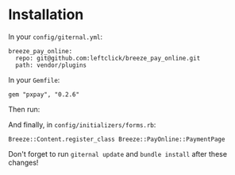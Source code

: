 Installation
============

In your `config/giternal.yml`:

    breeze_pay_online:
      repo: git@github.com:leftclick/breeze_pay_online.git
      path: vendor/plugins

In your `Gemfile`:

    gem "pxpay", "0.2.6"

Then run: 

And finally, in `config/initializers/forms.rb`:

    Breeze::Content.register_class Breeze::PayOnline::PaymentPage

Don't forget to run `giternal update` and `bundle install` after these changes!
